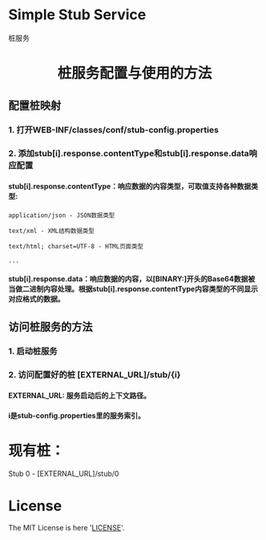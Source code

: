 
# Simple Stub Service
桩服务

# <center>桩服务配置与使用的方法</center>

## 配置桩映射

### 1. 打开WEB-INF/classes/conf/stub-config.properties

### 2. 添加stub[i].response.contentType和stub[i].response.data响应配置

#### stub[i].response.contentType：响应数据的内容类型，可取值支持各种数据类型:

    application/json - JSON数据类型

    text/xml - XML结构数据类型

    text/html; charset=UTF-8 - HTML页面类型

    ...

#### stub[i].response.data：响应数据的内容，以[BINARY:]开头的Base64数据被当做二进制内容处理。根据stub[i].response.contentType内容类型的不同显示对应格式的数据。

## 访问桩服务的方法

### 1. 启动桩服务

### 2. 访问配置好的桩 [EXTERNAL_URL]/stub/{i}

#### EXTERNAL_URL: 服务启动后的上下文路径。

#### i是stub-config.properties里的服务索引。

# 现有桩：

Stub 0 - [EXTERNAL_URL]/stub/0

# License
The MIT License is here '[LICENSE](./LICENSE)'.

